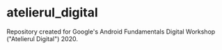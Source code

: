 # atelierul_digital

Repository created for Google's Android Fundamentals Digital Workshop ("Atelierul Digital") 2020.
